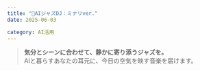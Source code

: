 ```yaml
---
title: "🎷AIジャズDJ：ミナリver."
date: 2025-06-03

category: AI活用
---
```


> **気分とシーンに合わせて、静かに寄り添うジャズを。**  
> AIと暮らすあなたの耳元に、今日の空気を映す音楽を届けます。

